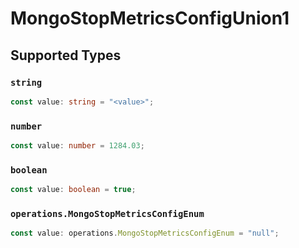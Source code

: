 # MongoStopMetricsConfigUnion1


## Supported Types

### `string`

```typescript
const value: string = "<value>";
```

### `number`

```typescript
const value: number = 1284.03;
```

### `boolean`

```typescript
const value: boolean = true;
```

### `operations.MongoStopMetricsConfigEnum`

```typescript
const value: operations.MongoStopMetricsConfigEnum = "null";
```

